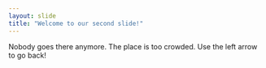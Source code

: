 ```yaml
---
layout: slide
title: "Welcome to our second slide!"
---
```

Nobody goes there anymore. The place is too crowded. 
Use the left arrow to go back!
